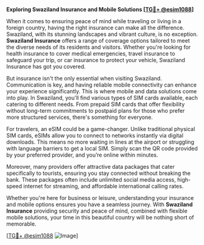 **Exploring Swaziland Insurance and Mobile Solutions [[TG💪+ @esim1088](https://t.me/s/esim1088)]**

When it comes to ensuring peace of mind while traveling or living in a foreign country, having the right insurance can make all the difference. Swaziland, with its stunning landscapes and vibrant culture, is no exception. **Swaziland Insurance** offers a range of coverage options tailored to meet the diverse needs of its residents and visitors. Whether you're looking for health insurance to cover medical emergencies, travel insurance to safeguard your trip, or car insurance to protect your vehicle, Swaziland Insurance has got you covered.

But insurance isn't the only essential when visiting Swaziland. Communication is key, and having reliable mobile connectivity can enhance your experience significantly. This is where mobile and data solutions come into play. In Swaziland, you'll find various types of SIM cards available, each catering to different needs. From prepaid SIM cards that offer flexibility without long-term commitments to postpaid plans for those who prefer more structured services, there's something for everyone.

For travelers, an eSIM could be a game-changer. Unlike traditional physical SIM cards, eSIMs allow you to connect to networks instantly via digital downloads. This means no more waiting in lines at the airport or struggling with language barriers to get a local SIM. Simply scan the QR code provided by your preferred provider, and you’re online within minutes. 

Moreover, many providers offer attractive data packages that cater specifically to tourists, ensuring you stay connected without breaking the bank. These packages often include unlimited social media access, high-speed internet for streaming, and affordable international calling rates.

Whether you're here for business or leisure, understanding your insurance and mobile options ensures you have a seamless journey. With **Swaziland Insurance** providing security and peace of mind, combined with flexible mobile solutions, your time in this beautiful country will be nothing short of memorable.

[[TG💪+ @esim1088](https://t.me/s/esim1088) ![Image](https://i.postimg.cc/Y0z9fWf4/image.png)]